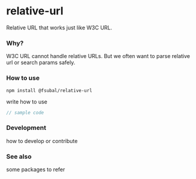 # relative-url

Relative URL that works just like W3C URL.

### Why?

W3C URL cannot handle relative URLs. But we often want to parse relative url or search params safely.

### How to use

```
npm install @fsubal/relative-url
```

write how to use

```ts
// sample code
```

### Development

how to develop or contribute

### See also

some packages to refer
